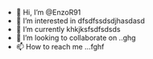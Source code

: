 - 👋 Hi, I’m @EnzoR91
- 👀 I’m interested in dfsdfssdsdjhasdasd
- 🌱 I’m currently khkjksfsdfsdsds
- 💞️ I’m looking to collaborate on ..ghg
- 📫 How to reach me ...fghf

<!---
EnzoR91/EnzoR91 is a ✨ special ✨ repository because its `README.md` (this file) appears on your GitHub profile.
You can click the Preview link to take a look at your changes.
--->
